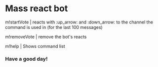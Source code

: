# Mass react bot
m!startVote | reacts with :up_arrow: and :down_arrow: to the channel the command is used in (for the last 100 messages)

m!removeVote | remove the bot's reacts

m!help | Shows command list

### Have a good day!
